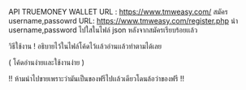 API TRUEMONEY WALLET URL : https://www.tmweasy.com/
สมัคร username,passowrd URL: https://www.tmweasy.com/register.php
นำ username,password ไปใสในไฟล์ json หลังจากสมัครเรียบร้อยเเล้ว 

วิธีใช้งาน !
อธิบายไว้ในไฟล์โค้ดไว้เเล้วอ่านเเล้วทำตามได้เลย

( โค้ดอ่านง่ายเเละใช้งานง่าย )

!! ห้ามนำไปขายเพราะว่ามันเป็นของฟรีไปเเล้วเดียวโดนล้อว่าของฟรี !!


